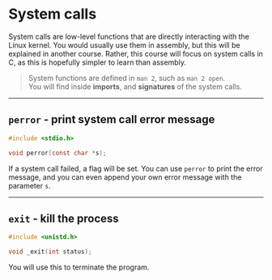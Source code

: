 # System calls

System calls are low-level functions that are directly interacting with the Linux kernel. You would usually use them in assembly, but this will be explained in another course. Rather, this course will focus on system calls in C, as this is hopefully simpler to learn than assembly.

> System functions are defined in `man 2`, such as `man 2 open`.<br>
> You will find inside **imports**, and **signatures** of the system calls.

<hr class="sl">

## `perror` - print system call error message

<div class="row row-cols-md-2"><div>

```c
#include <stdio.h>

void perror(const char *s);
```
</div><div class="align-self-center">

If a system call failed, a flag will be set. You can use `perror` to print the error message, and you can even append your own error message with the parameter `s`.
</div></div>

<hr class="sr">

## `exit` - kill the process

<div class="row row-cols-md-2"><div>

```c
#include <unistd.h>

void _exit(int status);
```
</div><div class="align-self-center">

You will use this to terminate the program.
</div></div>